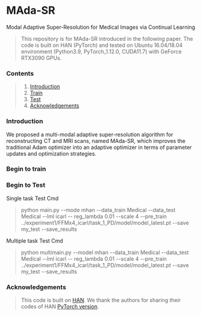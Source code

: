 # MAda-SR
Modal Adaptive Super-Resolution for Medical Images via Continual Learning
> This repository is for MAda-SR introduced in the following paper.
> The code is built on HAN (PyTorch) and tested on Ubuntu 16.04/18.04 environment (Python3.9, PyTorch_1.12.0, CUDA11.7) with GeForce RTX3090 GPUs.

### Contents

> 1. [Introduction](https://github.com/wuzheng2022/MAda-SR#introduction)
> 2. [Train](https://github.com/wuzheng2022/MAda-SR#begin-to-train)
> 3. [Test](https://github.com/wuzheng2022/MAda-SR#begin-to-test)
> 4. [Acknowledgements](https://github.com/wuzheng2022/MAda-SR#Acknowledgements)

### Introduction
We proposed a multi-modal adaptive super-resolution algorithm for reconstructing CT and MRI scans, named MAda-SR, which improves the traditional Adam optimizer into an adaptive optimizer in terms of parameter updates and optimization strategies.

### Begin to train


### Begin to Test
Single task Test Cmd
> python main.py --mode mhan --data_train Medical --data_test Medical --lml icarl -- reg_lambda 0.01 --scale 4 --pre_train ../experiment1/FFMx4_icarl/task_1_PD/model/model_latest.pt --save my_test --save_results

Multiple task Test Cmd
> python multimain.py --model mhan --data_train Medical --data_test Medical --lml icarl -- reg_lambda 0.01 --scale 4 --pre_train ../experiment1/FFMx4_icarl/task_1_PD/model/model_latest.pt --save my_test --save_results 


### Acknowledgements
> This code is built on [HAN](https://github.com/rwenqi/HAN). We thank the authors for sharing their codes of HAN  [PyTorch version](https://github.com/rwenqi/HAN).
